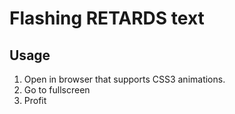 # Flashing RETARDS text

## Usage

1. Open in browser that supports CSS3 animations.
2. Go to fullscreen
3. Profit

